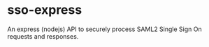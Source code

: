 sso-express
===========

An express (nodejs) API to securely process SAML2 Single Sign On requests and responses.

